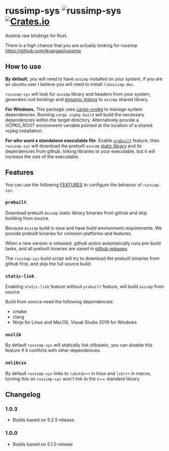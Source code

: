 # russimp-sys ![russimp-sys](https://github.com/jkvargas/russimp-sys/workflows/russimp-sys/badge.svg?branch=main) [![Crates.io](https://img.shields.io/crates/v/russimp-sys.svg)](https://crates.io/crates/russimp-sys)

Assimp raw bindings for Rust.

There is a high chance that you are actually looking for russimp https://github.com/jkvargas/russimp

## How to use

**By default**, you will need to have `assimp` installed on your system, if you are an ubuntu user I believe you will need to install `libassimp-dev`.

`russimp-sys` will look for `assimp` library and headers from your system, generates rust bindings and [dynamic linking](<https://en.wikipedia.org/wiki/Library_(computing)#Dynamic_linking>) to `assimp` shared library.

**For Windows**, This package uses [cargo-vcpkg](https://crates.io/crates/cargo-vcpkg) to manage system dependencies. Running ```cargo vcpkg build``` will build the necessary dependencies within the target directory. Alternatively provide a VCPKG_ROOT environment variable pointed at the location of a shared vcpkg installation.

**For who want a standalone executable file**. Enable [`prebuilt`](#prebuilt) feature, then `russimp-sys` will download the prebuilt `assimp` [static library](<https://en.wikipedia.org/wiki/Library_(computing)#Static_libraries>) and its dependencies from github, linking libraries to your executable, but it will increase the size of the executable.

## Features

You can use the following [FEATURES](https://doc.rust-lang.org/cargo/reference/features.html#the-features-section) to configure the behavior of `russimp-sys`.

### `prebuilt`

Download prebuilt `Assimp` static library binaries from github and skip building from source.

Because `Assimp` build is slow and have build environment requirements. We provide prebuilt binaries for common platforms and features.

When a new version is released, github action automatically runs pre-build tasks, and all prebuilt binaries are saved in [github releases](https://github.com/jkvargas/russimp-sys/releases).

The `russimp-sys` build script will try to download the prebuilt binaries from github first, and skip the full source build.

### `static-link`

Enabling `static-link` feature without `prebuilt` feature, will build `assimp` from source.

Build from source need the following dependencies:

* cmake
* clang
* Ninja for Linux and MacOS, Visual Studio 2019 for Windows

### `nozlib`

By default `russimp-sys` will statically link zlibstatic, you can disable this feature if it conflicts with other dependencies.

### `nolibcxx`

By default `russimp-sys` links to `libstdc++` in linux and `libc++` in macos, turning this on `russimp-sys` won't link to the c++ standard library.

## Changelog

### 1.0.3
* Builds based on 5.2.5 release
### 1.0.0

- Builds based on 5.1.0 release
